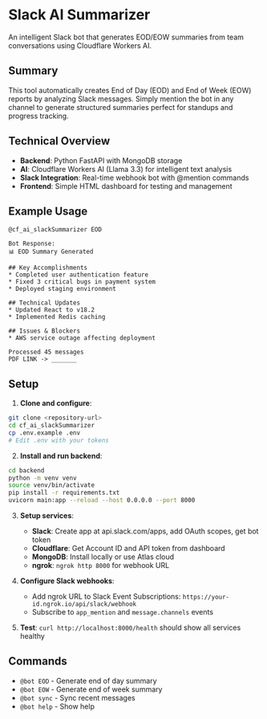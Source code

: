 # Slack AI Summarizer

An intelligent Slack bot that generates EOD/EOW summaries from team conversations using Cloudflare Workers AI.

## Summary

This tool automatically creates End of Day (EOD) and End of Week (EOW) reports by analyzing Slack messages. Simply mention the bot in any channel to generate structured summaries perfect for standups and progress tracking.

## Technical Overview

- **Backend**: Python FastAPI with MongoDB storage
- **AI**: Cloudflare Workers AI (Llama 3.3) for intelligent text analysis
- **Slack Integration**: Real-time webhook bot with @mention commands
- **Frontend**: Simple HTML dashboard for testing and management

## Example Usage

```
@cf_ai_slackSummarizer EOD

Bot Response:
📊 EOD Summary Generated

## Key Accomplishments
* Completed user authentication feature
* Fixed 3 critical bugs in payment system
* Deployed staging environment

## Technical Updates  
* Updated React to v18.2
* Implemented Redis caching

## Issues & Blockers
* AWS service outage affecting deployment

Processed 45 messages
PDF LINK -> _______
```

## Setup

1. **Clone and configure**:
```bash
git clone <repository-url>
cd cf_ai_slackSummarizer
cp .env.example .env
# Edit .env with your tokens
```

2. **Install and run backend**:
```bash
cd backend
python -m venv venv
source venv/bin/activate
pip install -r requirements.txt
uvicorn main:app --reload --host 0.0.0.0 --port 8000
```

3. **Setup services**:
   - **Slack**: Create app at api.slack.com/apps, add OAuth scopes, get bot token
   - **Cloudflare**: Get Account ID and API token from dashboard
   - **MongoDB**: Install locally or use Atlas cloud
   - **ngrok**: `ngrok http 8000` for webhook URL

4. **Configure Slack webhooks**:
   - Add ngrok URL to Slack Event Subscriptions: `https://your-id.ngrok.io/api/slack/webhook`
   - Subscribe to `app_mention` and `message.channels` events

5. **Test**: `curl http://localhost:8000/health` should show all services healthy

## Commands

- `@bot EOD` - Generate end of day summary
- `@bot EOW` - Generate end of week summary  
- `@bot sync` - Sync recent messages
- `@bot help` - Show help
